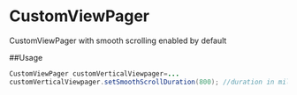 # CustomViewPager

CustomViewPager with smooth scrolling enabled by default

##Usage
```java
CustomViewPager customVerticalViewpager=...
customVerticalViewpager.setSmoothScrollDuration(800); //duration in millisecs